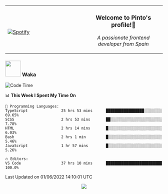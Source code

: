 <table width="100%" align="center"> 
  <tr>
  <td width="50%">
      
&nbsp; <br> [![Spotify](https://novatorem-zeta-rust.vercel.app/api/spotify)](https://open.spotify.com/user/novatorem-zeta-rust)

  </td>
  <td width="50%">
    <h3 align="center">Welcome to Pinto's profile!👋</h3>
    <p align="center"><em>A passionate frontend developer from Spain</em></p>
  </td>
  </table>

### <img src="https://media.giphy.com/media/VgCDAzcKvsR6OM0uWg/giphy.gif" width="50"> Waka

  <!--START_SECTION:waka-->
![Code Time](http://img.shields.io/badge/Code%20Time-470%20hrs%2043%20mins-blue)

📊 **This Week I Spent My Time On** 

```text
💬 Programming Languages: 
TypeScript               25 hrs 53 mins      █████████████████░░░░░░░░   69.65% 
SCSS                     2 hrs 53 mins       ██░░░░░░░░░░░░░░░░░░░░░░░   7.78% 
HTML                     2 hrs 14 mins       █░░░░░░░░░░░░░░░░░░░░░░░░   6.03% 
Bash                     2 hrs 1 min         █░░░░░░░░░░░░░░░░░░░░░░░░   5.46% 
JavaScript               1 hr 57 mins        █░░░░░░░░░░░░░░░░░░░░░░░░   5.26%

🔥 Editors: 
VS Code                  37 hrs 10 mins      █████████████████████████   100.0%

```


 Last Updated on 01/06/2022 14:10:01 UTC
<!--END_SECTION:waka-->

<div align="center">
<img src="https://github-readme-stats-gilt-tau.vercel.app/api/top-langs/?username=pinto-hub&layout=compact&theme=dracula" />
</div>

